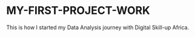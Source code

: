 # MY-FIRST-PROJECT-WORK
This is how I started my Data Analysis journey with Digital Skill-up Africa.
